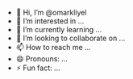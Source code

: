 - 👋 Hi, I’m @omarkliyel
- 👀 I’m interested in ...
- 🌱 I’m currently learning ...
- 💞️ I’m looking to collaborate on ...
- 📫 How to reach me ...
- 😄 Pronouns: ...
- ⚡ Fun fact: ...

<!---
omarkliyel/omarkliyel is a ✨ special ✨ repository because its `README.md` (this file) appears on your GitHub profile.
You can click the Preview link to take a look at your changes.
--->
